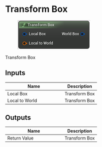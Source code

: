 # Transform Box

<div align="left" data-full-width="false">

<figure><img src="../../../../api/Math/Box/Transform_Box.png" alt=""><figcaption></figcaption></figure>

</div>

Transform Box

## Inputs

<table><thead><tr><th width="170">Name</th><th>Description</th></tr></thead><tbody><tr><td>Local Box</td><td>Transform Box</td></tr><tr><td>Local to World</td><td>Transform Box</td></tr></tbody></table>

## Outputs

<table><thead><tr><th width="170">Name</th><th>Description</th></tr></thead><tbody><tr><td>Return Value</td><td>Transform Box</td></tr></tbody></table>
